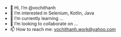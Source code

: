 - 👋 Hi, I’m @vochithanh
- 👀 I’m interested in Selenium, Kotlin, Java
- 🌱 I’m currently learning ...
- 💞️ I’m looking to collaborate on ...
- 📫 How to reach me: vochithanh.work@yahoo.com

<!---
vochithanh/vochithanh is a ✨ special ✨ repository because its `README.md` (this file) appears on your GitHub profile.
You can click the Preview link to take a look at your changes.
--->
